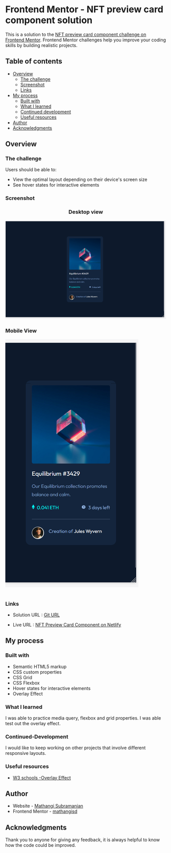 # Frontend Mentor - NFT preview card component solution

This is a solution to the [NFT preview card component challenge on Frontend Mentor](https://www.frontendmentor.io/challenges/nft-preview-card-component-SbdUL_w0U). Frontend Mentor challenges help you improve your coding skills by building realistic projects. 

## Table of contents

- [Overview](#overview)
  - [The challenge](#the-challenge)
  - [Screenshot](#screenshot)
  - [Links](#links)
- [My process](#my-process)
  - [Built with](#built-with)
  - [What I learned](#what-i-learned)
  - [Continued development](#continued-development)
  - [Useful resources](#useful-resources)
- [Author](#author)
- [Acknowledgments](#acknowledgments)


## Overview
### The challenge

Users should be able to:

- View the optimal layout depending on their device's screen size
- See hover states for interactive elements

### Screenshot


### <p style="text-align: center;">Desktop view</p> 

![](./screenshot_nftpreview_desktop.png)


### <p style="text-align: left;">Mobile View</p> 

![](./screenshot_nftpreview_mobile.png)

# 
### Links

- Solution URL : [Git URL](https://github.com/mathangisd/nft-preview-card-component-main.git)

- Live URL : [NFT Preview Card Component on Netlify](https://nftpreview-msd.netlify.app/)


## My process
### Built with

- Semantic HTML5 markup
- CSS custom properties
- CSS Grid
- CSS Flexbox
- Hover states for interactive elements
- Overlay Effect

### What I learned

I was able to practice media query, flexbox and grid properties. I was able test out the overlay effect.

### Continued-Development
I would like to keep working on other projects that involve different responsive layouts.

### Useful resources

- [W3 schools -Overlay Effect](https://www.w3schools.com/howto/howto_css_image_overlay_icon.asp)

## Author
- Website - [Mathangi Subramanian](https://github.com/mathangisd)
- Frontend Mentor - [mathangisd](https://www.frontendmentor.io/profile/mathangisd)

## Acknowledgments
Thank you to anyone for giving any feedback, it is always helpful to know how the code could be improved.

